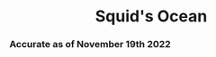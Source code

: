 <p align="center">
<center><h1>Squid's Ocean</h1></center>
<h3><span class="headline">Accurate as of November 19th 2022</span></h3>

</p>
